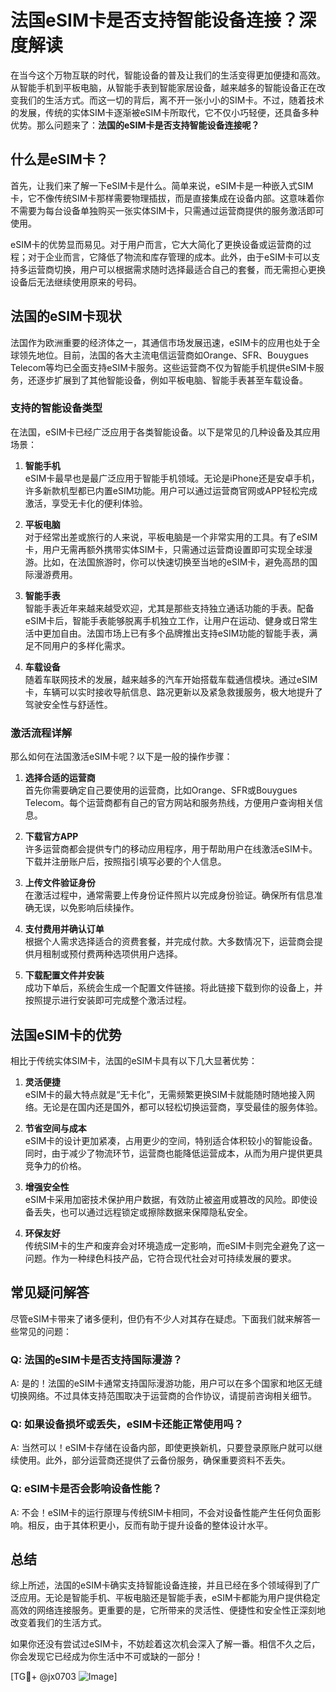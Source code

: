 # 法国eSIM卡是否支持智能设备连接？深度解读

在当今这个万物互联的时代，智能设备的普及让我们的生活变得更加便捷和高效。从智能手机到平板电脑，从智能手表到智能家居设备，越来越多的智能设备正在改变我们的生活方式。而这一切的背后，离不开一张小小的SIM卡。不过，随着技术的发展，传统的实体SIM卡逐渐被eSIM卡所取代，它不仅小巧轻便，还具备多种优势。那么问题来了：**法国的eSIM卡是否支持智能设备连接呢？**

## 什么是eSIM卡？

首先，让我们来了解一下eSIM卡是什么。简单来说，eSIM卡是一种嵌入式SIM卡，它不像传统SIM卡那样需要物理插拔，而是直接集成在设备内部。这意味着你不需要为每台设备单独购买一张实体SIM卡，只需通过运营商提供的服务激活即可使用。

eSIM卡的优势显而易见。对于用户而言，它大大简化了更换设备或运营商的过程；对于企业而言，它降低了物流和库存管理的成本。此外，由于eSIM卡可以支持多运营商切换，用户可以根据需求随时选择最适合自己的套餐，而无需担心更换设备后无法继续使用原来的号码。

## 法国的eSIM卡现状

法国作为欧洲重要的经济体之一，其通信市场发展迅速，eSIM卡的应用也处于全球领先地位。目前，法国的各大主流电信运营商如Orange、SFR、Bouygues Telecom等均已全面支持eSIM卡服务。这些运营商不仅为智能手机提供eSIM卡服务，还逐步扩展到了其他智能设备，例如平板电脑、智能手表甚至车载设备。

### 支持的智能设备类型

在法国，eSIM卡已经广泛应用于各类智能设备。以下是常见的几种设备及其应用场景：

1. **智能手机**  
   eSIM卡最早也是最广泛应用于智能手机领域。无论是iPhone还是安卓手机，许多新款机型都已内置eSIM功能。用户可以通过运营商官网或APP轻松完成激活，享受无卡化的便利体验。

2. **平板电脑**  
   对于经常出差或旅行的人来说，平板电脑是一个非常实用的工具。有了eSIM卡，用户无需再额外携带实体SIM卡，只需通过运营商设置即可实现全球漫游。比如，在法国旅游时，你可以快速切换至当地的eSIM卡，避免高昂的国际漫游费用。

3. **智能手表**  
   智能手表近年来越来越受欢迎，尤其是那些支持独立通话功能的手表。配备eSIM卡后，智能手表能够脱离手机独立工作，让用户在运动、健身或日常生活中更加自由。法国市场上已有多个品牌推出支持eSIM功能的智能手表，满足不同用户的多样化需求。

4. **车载设备**  
   随着车联网技术的发展，越来越多的汽车开始搭载车载通信模块。通过eSIM卡，车辆可以实时接收导航信息、路况更新以及紧急救援服务，极大地提升了驾驶安全性与舒适性。

### 激活流程详解

那么如何在法国激活eSIM卡呢？以下是一般的操作步骤：

1. **选择合适的运营商**  
   首先你需要确定自己要使用的运营商，比如Orange、SFR或Bouygues Telecom。每个运营商都有自己的官方网站和服务热线，方便用户查询相关信息。

2. **下载官方APP**  
   许多运营商都会提供专门的移动应用程序，用于帮助用户在线激活eSIM卡。下载并注册账户后，按照指引填写必要的个人信息。

3. **上传文件验证身份**  
   在激活过程中，通常需要上传身份证件照片以完成身份验证。确保所有信息准确无误，以免影响后续操作。

4. **支付费用并确认订单**  
   根据个人需求选择适合的资费套餐，并完成付款。大多数情况下，运营商会提供月租制或预付费两种选项供用户选择。

5. **下载配置文件并安装**  
   成功下单后，系统会生成一个配置文件链接。将此链接下载到你的设备上，并按照提示进行安装即可完成整个激活过程。

## 法国eSIM卡的优势

相比于传统实体SIM卡，法国的eSIM卡具有以下几大显著优势：

1. **灵活便捷**  
   eSIM卡的最大特点就是“无卡化”，无需频繁更换SIM卡就能随时随地接入网络。无论是在国内还是国外，都可以轻松切换运营商，享受最佳的服务体验。

2. **节省空间与成本**  
   eSIM卡的设计更加紧凑，占用更少的空间，特别适合体积较小的智能设备。同时，由于减少了物流环节，运营商也能降低运营成本，从而为用户提供更具竞争力的价格。

3. **增强安全性**  
   eSIM卡采用加密技术保护用户数据，有效防止被盗用或篡改的风险。即使设备丢失，也可以通过远程锁定或擦除数据来保障隐私安全。

4. **环保友好**  
   传统SIM卡的生产和废弃会对环境造成一定影响，而eSIM卡则完全避免了这一问题。作为一种绿色科技产品，它符合现代社会对可持续发展的要求。

## 常见疑问解答

尽管eSIM卡带来了诸多便利，但仍有不少人对其存在疑虑。下面我们就来解答一些常见的问题：

### Q: 法国的eSIM卡是否支持国际漫游？
A: 是的！法国的eSIM卡通常支持国际漫游功能，用户可以在多个国家和地区无缝切换网络。不过具体支持范围取决于运营商的合作协议，请提前咨询相关细节。

### Q: 如果设备损坏或丢失，eSIM卡还能正常使用吗？
A: 当然可以！eSIM卡存储在设备内部，即使更换新机，只要登录原账户就可以继续使用。此外，部分运营商还提供了云备份服务，确保重要资料不丢失。

### Q: eSIM卡是否会影响设备性能？
A: 不会！eSIM卡的运行原理与传统SIM卡相同，不会对设备性能产生任何负面影响。相反，由于其体积更小，反而有助于提升设备的整体设计水平。

## 总结

综上所述，法国的eSIM卡确实支持智能设备连接，并且已经在多个领域得到了广泛应用。无论是智能手机、平板电脑还是智能手表，eSIM卡都能为用户提供稳定高效的网络连接服务。更重要的是，它所带来的灵活性、便捷性和安全性正深刻地改变着我们的生活方式。

如果你还没有尝试过eSIM卡，不妨趁着这次机会深入了解一番。相信不久之后，你会发现它已经成为你生活中不可或缺的一部分！

[TG💪+ @jx0703 ![Image](https://github.com/user-attachments/assets/dbca1d08-cadb-493c-b0ec-ad6f7a83f270)]